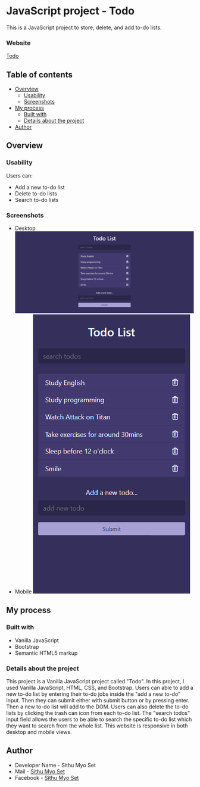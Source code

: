 # JavaScript project - Todo

This is a JavaScript project to store, delete, and add to-do lists. 

### Website
[Todo](https://gitaccsithu.github.io/Todo/)

## Table of contents

- [Overview](#overview)
  - [Usability](#Usability)
  - [Screenshots](#screenshots)
- [My process](#my-process)
  - [Built with](#built-with)
  - [Details about the project](#Details-about-the-project)
- [Author](#author)

## Overview

### Usability

Users can:

- Add a new to-do list
- Delete to-do lists
- Search to-do lists

### Screenshots

- Desktop
![](./views/desktop.png)
- Mobile
![](./views/mobile.png)

## My process

### Built with

- Vanilla JavaScript
- Bootstrap
- Semantic HTML5 markup

### Details about the project

This project is a Vanilla JavaScript project called "Todo". In this project, I used Vanilla JavaScript, HTML, CSS, and Bootstrap. Users can able to add a new to-do list by 
entering their to-do jobs inside the "add a new to-do" input. Then they can submit either with submit button or by pressing enter. Then a new to-do list will add 
to the DOM. Users can also delete the to-do lists by clicking the trash can icon from each to-do list. The "search todos" input field allows the users to be able to 
search the specific to-do list which they want to search from the whole list. This website is responsive in both desktop and mobile views. 

## Author

- Developer Name - Sithu Myo Set
- Mail - [Sithu Myo Set](sithuzx123@gmail.com)
- Facebook - [Sithu Myo Set](https://www.facebook.com/profile.php?id=100007418655004)

